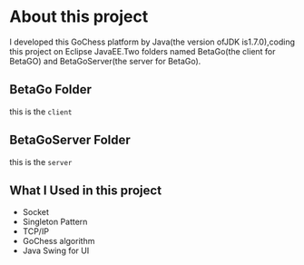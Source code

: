 About this project
==
I developed this GoChess platform by Java(the version ofJDK is1.7.0),coding this project on Eclipse JavaEE.Two folders named BetaGo(the client for BetaGO) and BetaGoServer(the server for BetaGo).<br>

BetaGo Folder
--
this is the `client`

BetaGoServer  Folder
--
this is the `server`

What I Used in this project
--
* Socket 
* Singleton Pattern
* TCP/IP
* GoChess algorithm
* Java Swing for UI
